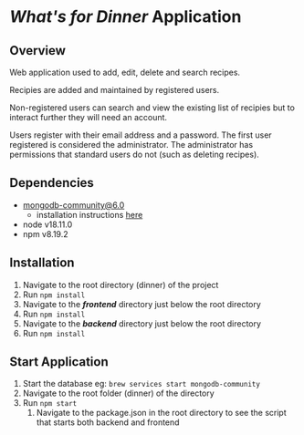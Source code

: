 # *What's for Dinner* Application #  
## Overview ## 
Web application used to add, edit, delete and search recipes.

Recipies are added and maintained by registered users. 

Non-registered users can search and view the existing list of recipies but to interact further they will need an account.

Users register with their email address and a password. The first user registered is considered the administrator.
The administrator has permissions that standard users do not (such as deleting recipes).

## Dependencies ## 
* mongodb-community@6.0
  * installation instructions [here](https://www.mongodb.com/docs/manual/administration/install-community/)
* node v18.11.0
* npm v8.19.2

## Installation ##
1. Navigate to the root directory (dinner) of the project
1. Run `npm install` 
1. Navigate to the ***frontend*** directory just below the root directory 
1. Run `npm install`
1. Navigate to the ***backend*** directory just below the root directory 
1. Run `npm install`

## Start Application ##
1. Start the database eg: `brew services start mongodb-community`
1. Navigate to the root folder (dinner) of the directory
1. Run `npm start`
    1. Navigate to the package.json in the root directory to see the script that starts both backend and frontend

